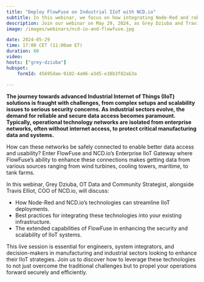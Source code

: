 ```yaml
---
title: "Deploy FlowFuse on Industrial IIoT with NCD.io"
subtitle: In this webinar, we focus on how integrating Node-Red and robust hardware from NCD.io forms a powerful solution for system integrators and developers in the industrial sector.
description: Join our webinar on May 29, 2024, as Grey Dziuba and Travis Elliot explore the integration of FlowFuse with NCD.io’s IIoT solutions. Discover how Node-Red enhances data access and security in industrial networks. Ideal for engineers and system integrators looking to advance their IIoT strategies.
image: /images/webinars/ncd-io-and-flowfuse.jpg

date: 2024-05-29
time: 17:00 CET (11:00am ET) 
duration: 60
video:
hosts: ["grey-dziuba"]
hubspot:
    formId: 45695dae-9102-4a06-a3d5-e38b3f82ab3a
    
---
```


**The journey towards advanced Industrial Internet of Things (IIoT) solutions is fraught with challenges, from complex setups and scalability issues to serious security concerns. As industrial sectors evolve, the demand for reliable and secure data access becomes paramount. Typically, operational technology networks are isolated from enterprise networks, often without internet access, to protect critical manufacturing data and systems.**

<!--more-->



How can these networks be safely connected to enable better data access and usability? Enter FlowFuse and NCD.io’s Enterprise IIoT Gateway where FlowFuse’s ability to enhance these connections makes getting data from various sources ranging from wind turbines, cooling towers, maritime, to tank farms.

In this webinar, Grey Dziuba, OT Data and Community Strategist, alongside Travis Elliot, COO of NCD.io, will discuss:

- How Node-Red and NCD.io’s technologies can streamline IIoT deployments.
- Best practices for integrating these technologies into your existing infrastructure.
- The extended capabilities of FlowFuse in enhancing the security and scalability of IIoT systems.

This live session is essential for engineers, system integrators, and decision-makers in manufacturing and industrial sectors looking to enhance their IIoT strategies. Join us to discover how to leverage these technologies to not just overcome the traditional challenges but to propel your operations forward securely and efficiently.
